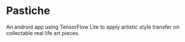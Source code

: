 # Pastiche
An android app using TensorFlow Lite to apply artistic style transfer on collectable real life art pieces.
